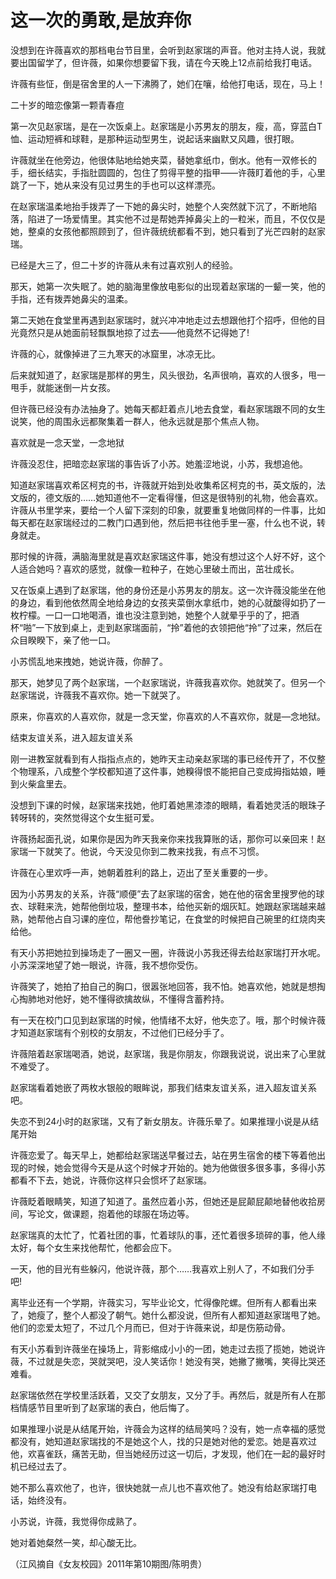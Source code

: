 # 这一次的勇敢,是放弃你

没想到在许薇喜欢的那档电台节目里，会听到赵家瑞的声音。他对主持人说，我就要出国留学了，但许薇，如果你想要留下我，请在今天晚上12点前给我打电话。 

许薇有些怔，倒是宿舍里的人一下沸腾了，她们在嚷，给他打电话，现在，马上！ 

二十岁的暗恋像第一颗青春痘 

第一次见赵家瑞，是在一次饭桌上。赵家瑞是小苏男友的朋友，瘦，高，穿蓝白T恤、运动短裤和球鞋，是那种运动型男生，说起话来幽默又风趣，很打眼。 

许薇就坐在他旁边，他很体贴地给她夹菜，替她拿纸巾，倒水。他有一双修长的手，细长结实，手指肚圆圆的，包住了剪得平整的指甲——许薇盯着他的手，心里跳了一下，她从来没有见过男生的手也可以这样漂亮。 

在赵家瑞温柔地抬手拨弄了一下她的鼻尖时，她整个人突然就下沉了，不断地陷落，陷进了一场爱情里。其实他不过是帮她弄掉鼻尖上的一粒米，而且，不仅仅是她，整桌的女孩他都照顾到了，但许薇统统都看不到，她只看到了光芒四射的赵家瑞。 

已经是大三了，但二十岁的许薇从未有过喜欢别人的经验。 

那天，她第一次失眠了。她的脑海里像放电影似的出现着赵家瑞的一颦一笑，他的手指，还有拨弄她鼻尖的温柔。 

第二天她在食堂里再遇到赵家瑞时，就兴冲冲地走过去想跟他打个招呼，但他的目光竟然只是从她面前轻飘飘地掠了过去——他竟然不记得她了! 

许薇的心，就像掉进了三九寒天的冰窟里，冰凉无比。 

后来就知道了，赵家瑞是那样的男生，风头很劲，名声很响，喜欢的人很多，甩一甩手，就能迷倒一片女孩。 

但许薇已经没有办法抽身了。她每天都赶着点儿地去食堂，看赵家瑞跟不同的女生说笑，他的周围永远都聚集着一群人，他永远就是那个焦点人物。 

喜欢就是一念天堂，一念地狱 

许薇没忍住，把暗恋赵家瑞的事告诉了小苏。她羞涩地说，小苏，我想追他。 

知道赵家瑞喜欢希区柯克的书，许薇就开始到处收集希区柯克的书，英文版的，法文版的，德文版的……她知道他不一定看得懂，但这是很特别的礼物，他会喜欢。许薇从书里学来，要给一个人留下深刻的印象，就要重复地做同样的一件事，比如每天都在赵家瑞经过的二教门口遇到他，然后把书往他手里一塞，什么也不说，转身就走。 

那时候的许薇，满脑海里就是喜欢赵家瑞这件事，她没有想过这个人好不好，这个人适合她吗？喜欢的感觉，就像一粒种子，在她心里破土而出，茁壮成长。 

又在饭桌上遇到了赵家瑞，他的身份还是小苏男友的朋友。这一次许薇没能坐在他的身边，看到他依然周全地给身边的女孩夹菜倒水拿纸巾，她的心就酸得如扔了一枚柠檬。一口一口地喝酒，谁也没注意到她，她整个人就晕乎乎的了，把酒杯“啪”一下放到桌上，走到赵家瑞面前，“拎”着他的衣领把他“拎”了过来，然后在众目睽睽下，亲了他一口。 

小苏慌乱地来拽她，她说许薇，你醉了。 

那天，她梦见了两个赵家瑞，一个赵家瑞说，许薇我喜欢你。她就笑了。但另一个赵家瑞说，许薇我不喜欢你。她一下就哭了。 

原来，你喜欢的人喜欢你，就是一念天堂，你喜欢的人不喜欢你，就是—念地狱。 

结束友谊关系，进入超友谊关系 

刚一进教室就看到有人指指点点的，她昨天主动亲赵家瑞的事已经传开了，不仅整个物理系，八成整个学校都知道了这件事，她糗得恨不能把自己变成拇指姑娘，睡到火柴盒里去。 

没想到下课的时候，赵家瑞来找她，他盯着她黑漆漆的眼睛，看着她灵活的眼珠子转呀转的，突然觉得这个女生挺可爱。 

许薇扬起面孔说，如果你是因为昨天我亲你来找我算账的话，那你可以亲回来！赵家瑞一下就笑了。他说，今天没见你到二教来找我，有点不习惯。 

许薇在心里欢呼一声，她朝着胜利的路上，迈出了至关重要的一步。 

因为小苏男友的关系，许薇“顺便”去了赵家瑞的宿舍，她在他的宿舍里搜罗他的球衣、球鞋来洗，她帮他倒垃圾，整理书本，给他买新的烟灰缸。她跟赵家瑞越来越熟，她帮他占自习课的座位，帮他誊抄笔记，在食堂的时候把自己碗里的红烧肉夹给他。 

有天小苏把她拉到操场走了一圈又一圈，许薇说小苏我还得去给赵家瑞打开水呢。小苏深深地望了她一眼说，许薇，我不想你受伤。 

许薇笑了，她拍了拍自己的胸口，很嚣张地回答，我不怕。她喜欢他，她就是想掏心掏肺地对他好，她不懂得欲擒故纵，不懂得含蓄矜持。 

有一天在校门口见到赵家瑞的时候，他情绪不太好，他失恋了。哦，那个时候许薇才知道赵家瑞有个别校的女朋友，不过他们已经分手了。 

许薇陪着赵家瑞喝酒，她说，赵家瑞，我是你朋友，你跟我说说，说出来了心里就不难受了。 

赵家瑞看着她嵌了两枚水银般的眼眸说，那我们结束友谊关系，进入超友谊关系吧。 

失恋不到24小时的赵家瑞，又有了新女朋友。许薇乐晕了。如果推理小说是从结尾开始 

许薇恋爱了。每天早上，她都给赵家瑞送早餐过去，站在男生宿舍的楼下等着他出现的时候，她会觉得今天是从这个时候才开始的。她为他做很多很多事，多得小苏都看不下去，她说，许薇你这样只会惯坏了赵家瑞。 

许薇眨着眼睛笑，知道了知道了。虽然应着小苏，但她还是屁颠屁颠地替他收拾房间，写论文，做课题，抱着他的球服在场边等。 

赵家瑞真的太忙了，忙着社团的事，忙着球队的事，还忙着很多琐碎的事，他人缘太好，每个女生来找他帮忙，他都会应下。 

一天，他的目光有些躲闪，他说许薇，那个……我喜欢上别人了，不如我们分手吧! 

离毕业还有一个学期，许薇实习，写毕业论文，忙得像陀螺。但所有人都看出来了，她瘦了，整个人都没了朝气。她什么都没说，但所有人都知道赵家瑞甩了她。他们的恋爱太短了，不过几个月而已，但对于许薇来说，却是伤筋动骨。 

有天小苏看到许薇坐在操场上，背影缩成小小的一团，她走过去揽了揽她，她说许薇，不过就是失恋，哭就哭吧，没人笑话你！她没有哭，她撇了撇嘴，笑得比哭还难看。 

赵家瑞依然在学校里活跃着，又交了女朋友，又分了手。再然后，就是所有人在那档情感节目里听到了赵家瑞的表白，他后悔了。 

如果推理小说是从结尾开始，许薇会为这样的结局笑吗？没有，她一点幸福的感觉都没有，她知道赵家瑞找的不是她这个人，找的只是她对他的爱恋。她是喜欢过他，欢喜雀跃，痛苦无助，但当她经历过这一切后，才发现，他们在一起的最好时机已经过去了。 

她不那么喜欢他了，也许，很快她就一点儿也不喜欢他了。她没有给赵家瑞打电话，始终没有。 

小苏说，许薇，我觉得你成熟了。 

她对着她粲然一笑，却心酸无比。 

（江风摘自《女友校园》2011年第10期图/陈明贵）